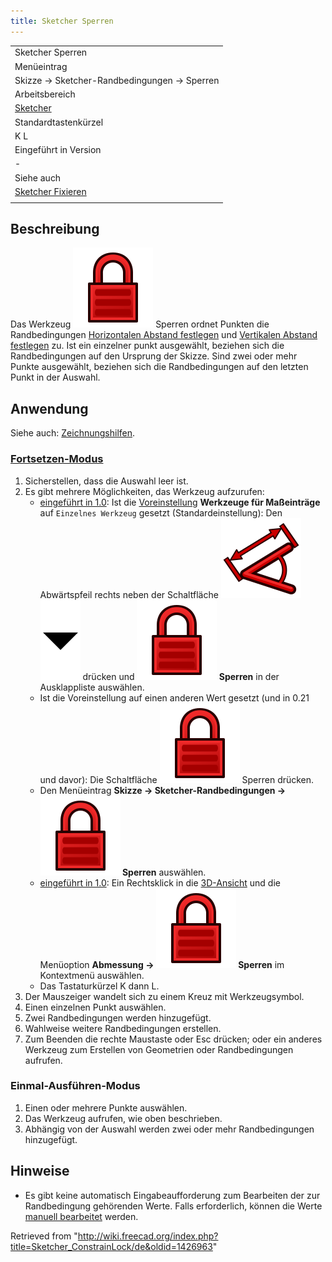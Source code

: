 ```yaml
---
title: Sketcher Sperren
---
```


|                                                                               |
| ----------------------------------------------------------------------------- |
| Sketcher Sperren                                                              |
| Menüeintrag                                                                   |
| Skizze → Sketcher-Randbedingungen → Sperren                                   |
| Arbeitsbereich                                                                |
| [Sketcher](/Sketcher_Workbench/de "Sketcher Workbench/de")                    |
| Standardtastenkürzel                                                          |
| K L                                                                           |
| Eingeführt in Version                                                         |
| -                                                                             |
| Siehe auch                                                                    |
| [Sketcher Fixieren](/Sketcher_ConstrainBlock/de "Sketcher ConstrainBlock/de") |
|                                                                               |

## Beschreibung

Das Werkzeug ![](/src/assets/images/Sketcher_ConstrainLock.svg) Sperren ordnet Punkten die Randbedingungen [Horizontalen Abstand festlegen](/Sketcher_ConstrainDistanceX/de "Sketcher ConstrainDistanceX/de") und [Vertikalen Abstand festlegen](/Sketcher_ConstrainDistanceY/de "Sketcher ConstrainDistanceY/de") zu. Ist ein einzelner punkt ausgewählt, beziehen sich die Randbedingungen auf den Ursprung der Skizze. Sind zwei oder mehr Punkte ausgewählt, beziehen sich die Randbedingungen auf den letzten Punkt in der Auswahl.

## Anwendung

Siehe auch: [Zeichnungshilfen](/Sketcher_Workbench/de#Zeichnungshilfen "Sketcher Workbench/de").

### [Fortsetzen-Modus](/Sketcher_Workbench/de#Fortsetzen-Modi "Sketcher Workbench/de")

1. Sicherstellen, dass die Auswahl leer ist.
2. Es gibt mehrere Möglichkeiten, das Werkzeug aufzurufen:
   - [eingeführt in 1.0](/Release_notes_1.0/de "Release notes 1.0/de"): Ist die [Voreinstellung](/Sketcher_Preferences/de#Allgemein "Sketcher Preferences/de") **Werkzeuge für Maßeinträge** auf `Einzelnes Werkzeug` gesetzt (Standardeinstellung): Den Abwärtspfeil rechts neben der Schaltfläche ![](/src/assets/images/Sketcher_Dimension.svg)![](/src/assets/images/Toolbar_flyout_arrow.svg) drücken und **![](/src/assets/images/Sketcher_ConstrainLock.svg) Sperren** in der Ausklappliste auswählen.
   - Ist die Voreinstellung auf einen anderen Wert gesetzt (und in 0.21 und davor): Die Schaltfläche ![](/src/assets/images/Sketcher_ConstrainLock.svg) Sperren drücken.
   - Den Menüeintrag **Skizze → Sketcher-Randbedingungen → ![](/src/assets/images/Sketcher_ConstrainLock.svg) Sperren** auswählen.
   - [eingeführt in 1.0](/Release_notes_1.0/de "Release notes 1.0/de"): Ein Rechtsklick in die [3D-Ansicht](/3D_view "3D view") und die Menüoption **Abmessung → ![](/src/assets/images/Sketcher_ConstrainLock.svg) Sperren** im Kontextmenü auswählen.
   - Das Tastaturkürzel K dann L.
3. Der Mauszeiger wandelt sich zu einem Kreuz mit Werkzeugsymbol.
4. Einen einzelnen Punkt auswählen.
5. Zwei Randbedingungen werden hinzugefügt.
6. Wahlweise weitere Randbedingungen erstellen.
7. Zum Beenden die rechte Maustaste oder Esc drücken; oder ein anderes Werkzeug zum Erstellen von Geometrien oder Randbedingungen aufrufen.

### Einmal-Ausführen-Modus

1. Einen oder mehrere Punkte auswählen.
2. Das Werkzeug aufrufen, wie oben beschrieben.
3. Abhängig von der Auswahl werden zwei oder mehr Randbedingungen hinzugefügt.

## Hinweise

- Es gibt keine automatisch Eingabeaufforderung zum Bearbeiten der zur Randbedingung gehörenden Werte. Falls erforderlich, können die Werte [manuell bearbeitet](/Sketcher_Workbench/de#Randbedingungen_bearbeiten "Sketcher Workbench/de") werden.

Retrieved from "<http://wiki.freecad.org/index.php?title=Sketcher_ConstrainLock/de&oldid=1426963>"
